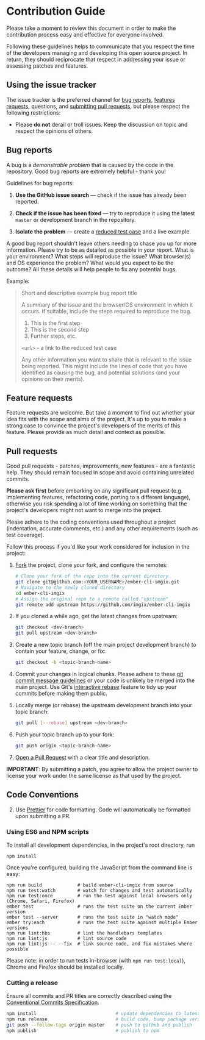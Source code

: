 # Contribution Guide

Please take a moment to review this document in order to make the contribution
process easy and effective for everyone involved.

Following these guidelines helps to communicate that you respect the time of
the developers managing and developing this open source project. In return,
they should reciprocate that respect in addressing your issue or assessing
patches and features.

## Using the issue tracker

The issue tracker is the preferred channel for [bug reports](#bugs),
[features requests](#features), questions, and [submitting pull
requests](#pull-requests), but please respect the following restrictions:

- Please **do not** derail or troll issues. Keep the discussion on topic and
  respect the opinions of others.

<a name="bugs"></a>

## Bug reports

A bug is a _demonstrable problem_ that is caused by the code in the repository.
Good bug reports are extremely helpful - thank you!

Guidelines for bug reports:

1.  **Use the GitHub issue search** &mdash; check if the issue has already been
    reported.

2.  **Check if the issue has been fixed** &mdash; try to reproduce it using the
    latest `master` or development branch in the repository.

3.  **Isolate the problem** &mdash; create a [reduced test
    case](http://css-tricks.com/6263-reduced-test-cases/) and a live example.

A good bug report shouldn't leave others needing to chase you up for more
information. Please try to be as detailed as possible in your report. What is
your environment? What steps will reproduce the issue? What browser(s) and OS
experience the problem? What would you expect to be the outcome? All these
details will help people to fix any potential bugs.

Example:

> Short and descriptive example bug report title
>
> A summary of the issue and the browser/OS environment in which it occurs. If
> suitable, include the steps required to reproduce the bug.
>
> 1.  This is the first step
> 2.  This is the second step
> 3.  Further steps, etc.
>
> `<url>` - a link to the reduced test case
>
> Any other information you want to share that is relevant to the issue being
> reported. This might include the lines of code that you have identified as
> causing the bug, and potential solutions (and your opinions on their
> merits).

<a name="features"></a>

## Feature requests

Feature requests are welcome. But take a moment to find out whether your idea
fits with the scope and aims of the project. It's up to _you_ to make a strong
case to convince the project's developers of the merits of this feature. Please
provide as much detail and context as possible.

<a name="pull-requests"></a>

## Pull requests

Good pull requests - patches, improvements, new features - are a fantastic
help. They should remain focused in scope and avoid containing unrelated
commits.

**Please ask first** before embarking on any significant pull request (e.g.
implementing features, refactoring code, porting to a different language),
otherwise you risk spending a lot of time working on something that the
project's developers might not want to merge into the project.

Please adhere to the coding conventions used throughout a project (indentation,
accurate comments, etc.) and any other requirements (such as test coverage).

Follow this process if you'd like your work considered for inclusion in the
project:

1.  [Fork](http://help.github.com/fork-a-repo/) the project, clone your fork,
    and configure the remotes:

    ```bash
    # Clone your fork of the repo into the current directory
    git clone git@github.com:<YOUR_USERNAME>/ember-cli-imgix.git
    # Navigate to the newly cloned directory
    cd ember-cli-imgix
    # Assign the original repo to a remote called "upstream"
    git remote add upstream https://github.com/imgix/ember-cli-imgix
    ```

2.  If you cloned a while ago, get the latest changes from upstream:

    ```bash
    git checkout <dev-branch>
    git pull upstream <dev-branch>
    ```

3.  Create a new topic branch (off the main project development branch) to
    contain your feature, change, or fix:

    ```bash
    git checkout -b <topic-branch-name>
    ```

4.  Commit your changes in logical chunks. Please adhere to these [git commit
    message guidelines](http://tbaggery.com/2008/04/19/a-note-about-git-commit-messages.html)
    or your code is unlikely be merged into the main project. Use Git's
    [interactive rebase](https://help.github.com/articles/interactive-rebase)
    feature to tidy up your commits before making them public.

5.  Locally merge (or rebase) the upstream development branch into your topic branch:

    ```bash
    git pull [--rebase] upstream <dev-branch>
    ```

6.  Push your topic branch up to your fork:

    ```bash
    git push origin <topic-branch-name>
    ```

7.  [Open a Pull Request](https://help.github.com/articles/using-pull-requests/)
    with a clear title and description.

**IMPORTANT**: By submitting a patch, you agree to allow the project owner to
license your work under the same license as that used by the project.

<a name="pull-requests"></a>

## Code Conventions

2.  Use [Prettier](https://prettier.io/) for code formatting. Code will automatically be formatted upon submitting a PR.

<a name="npm-scripts"></a>

### Using ES6 and NPM scripts

To install all development dependencies, in the project's root directory, run

```
npm install
```

Once you're configured, building the JavaScript from the command line is easy:

```
npm run build             # build ember-cli-imgix from source
npm run test:watch        # watch for changes and test automatically
npm run test:once         # run the test against local browsers only (Chrome, Safari, Firefox)
ember test                # runs the test suite on the current Ember version
ember test --server       # runs the test suite in "watch mode"
ember try:each            # runs the test suite against multiple Ember versions
npm run lint:hbs          # lint the handlebars templates
npm run lint:js           # lint source code
npm run lint:js -- --fix  # link source code, and fix mistakes where possible
```

Please note: in order to run tests in-browser (with `npm run test:local`), Chrome and Firefox should be installed locally.

### Cutting a release

Ensure all commits and PR titles are correctly described using the [Conventional Commits Specification](https://conventionalcommits.org/).

```sh
npm install                             # update dependencies to latest
npm run release                         # build code, bump package version according to commit messages, and generate changelog
git push --follow-tags origin master    # push to github and publish
npm publish                             # publish to npm
```
